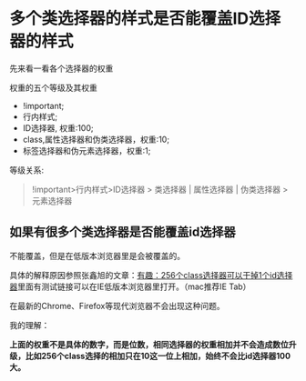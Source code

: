 # 多个类选择器的样式是否能覆盖ID选择器的样式

先来看一看各个选择器的权重

权重的五个等级及其权重

- !important;
- 行内样式;
- ID选择器, 权重:100;
- class,属性选择器和伪类选择器，权重:10;
- 标签选择器和伪元素选择器，权重:1;

等级关系:
> !important>行内样式>ID选择器 > 类选择器 | 属性选择器 | 伪类选择器 > 元素选择器

## 如果有很多个类选择器是否能覆盖id选择器

不能覆盖，但是在低版本浏览器里是会被覆盖的。

具体的解释原因参照张鑫旭的文章：[有趣：256个class选择器可以干掉1个id选择器](https://www.zhangxinxu.com/wordpress/2012/08/256-class-selector-beat-id-selector/)里面有测试链接可以在IE低版本浏览器里打开。（mac推荐IE Tab）

在最新的Chrome、Firefox等现代浏览器不会出现这种问题。

我的理解：

**上面的权重不是具体的数字，而是位数，相同选择器的权重相加并不会造成数位升级，比如256个class选择的相加只在10这一位上相加，始终不会比id选择器100大。**
